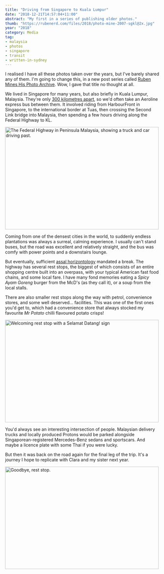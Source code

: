 ```yaml
---
title: "Driving from Singapore to Kuala Lumpur"
date: "2018-12-21T14:57:04+11:00"
abstract: "My first in a series of publishing older photos."
thumb: "https://rubenerd.com/files/2018/photo-mine-2007-sgkl@2x.jpg"
year: "2018"
category: Media
tag:
- malaysia
- photos
- singapore
- transit
- written-in-sydney
---
```

I realised I have all these photos taken over the years, but I've barely shared any of them. I'm going to change this, in a new post series called [Ruben Mines His Photo Archive]. Wow, I gave that title no thought at all.

We lived in Singapore for many years, but also briefly in Kuala Lumpur, Malaysia. They're only [300 kilometres apart], so we'd often take an Aeroline express bus between them. It involved riding from HarbourFront in Singapore, to the international border at Tuas, then crossing the Second Link bridge into Malaysia, then spending a few hours driving along the Federal Highway to KL.

<p><a href="https://rubenerd.com/files/2018/photo-mine-2007-sgkl@2x.jpg"><img src="https://rubenerd.com/files/2018/photo-mine-2007-sgkl@1x.jpg" srcset="https://rubenerd.com/files/2018/photo-mine-2007-sgkl@1x.jpg 1x, https://rubenerd.com/files/2018/photo-mine-2007-sgkl@2x.jpg 2x" alt="The Federal Highway in Peninsula Malaysia, showing a truck and car driving past." style="width:500px; height:333px;" /></a></p>

Coming from one of the densest cities in the world, to suddenly endless plantations was always a surreal, calming experience. I usually can't stand buses, but the road was excellent and relatively straight, and the bus was comfy with power points and a downstairs lounge.

But eventually, sufficient [assal horizontology] mandated a break. The highway has several rest stops, the biggest of which consists of an entire shopping centre built into an overpass, with your typical American fast food chains, and some local fare. I have many fond memories eating a *Spicy Ayam Goreng* burger from the McD's (as they call it), or a soup from the local stalls.

There are also smaller rest stops along the way with petrol, convenience stores, and some well deserved... facilities. This was one of the first ones you'd get to, which had a convenience store that always stocked my favourite *Mr Potato* chilli flavoured potato crisps!

<p><a href="https://rubenerd.com/files/2018/photo-mine-2007-sgkl-03@1x.jpg"><img src="https://rubenerd.com/files/2018/photo-mine-2007-sgkl-03@1x.jpg" srcset="https://rubenerd.com/files/2018/photo-mine-2007-sgkl-03@1x.jpg 1x, https://rubenerd.com/files/2018/photo-mine-2007-sgkl-03@2x.jpg 2x" alt="Welcoming rest stop with a Selamat Datang! sign" style="width:500px; height:333px;" /></a></p>

You'd always see an interesting intersection of people. Malaysian delivery trucks and locally produced Protons would be parked alongside Singaporean-registered Mercedes-Benz sedans and sportscars. And maybe a licence plate with some Thai if you were lucky.
 
But then it was back on the road again for the final leg of the trip. It's a journey I hope to replicate with Clara and my sister next year.

<p><a href="https://rubenerd.com/files/2018/photo-mine-2007-sgkl-02@1x.jpg"><img src="https://rubenerd.com/files/2018/photo-mine-2007-sgkl-02@1x.jpg" srcset="https://rubenerd.com/files/2018/photo-mine-2007-sgkl-02@1x.jpg 1x, https://rubenerd.com/files/2018/photo-mine-2007-sgkl-02@2x.jpg 2x" alt="Goodbye, rest stop." style="width:500px; height:333px;" /></a></p>

[Ruben Mines His Photo Archive]: https://rubenerd.com/tag/ruben-mines-his-photo-archive/

[assal horizontology]: https://en.wiktionary.org/wiki/assal_horizontology#Etymology

[300 kilometres apart]: https://www.wolframalpha.com/input/?i=singapore+to+kuala+lumpur&assumption=%7B%22C%22,+%22singapore%22%7D+-%3E+%7B%22City%22%7D

